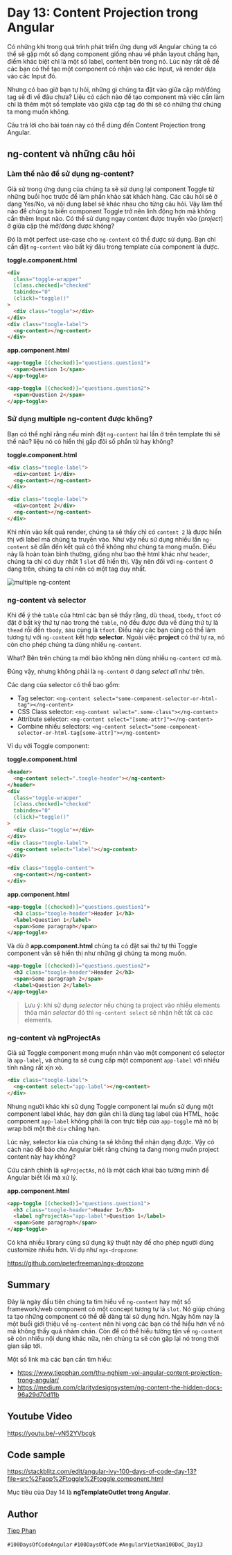 # Day 13: Content Projection trong Angular

Có những khi trong quá trình phát triển ứng dụng với Angular chúng ta có thể sẽ gặp một số dạng component giống nhau về phần layout chẳng hạn, điểm khác biệt chỉ là một số label, content bên trong nó. Lúc này rất dễ để các bạn có thể tạo một component có nhận vào các Input, và render dựa vào các Input đó.

Nhưng có bao giờ bạn tự hỏi, những gì chúng ta đặt vào giữa cặp mở/đóng tag sẽ đi về đâu chưa? Liệu có cách nào để tạo component mà việc cần làm chỉ là thêm một số template vào giữa cặp tag đó thì sẽ có những thứ chúng ta mong muốn không.

Câu trả lời cho bài toán này có thể dùng đến Content Projection trong Angular.

## ng-content và những câu hỏi

### Làm thế nào để sử dụng ng-content?

Giả sử trong ứng dụng của chúng ta sẽ sử dụng lại component Toggle từ những buổi học trước để làm phần khảo sát khách hàng. Các câu hỏi sẽ ở dạng Yes/No, và nội dung label sẽ khác nhau cho từng câu hỏi. Vậy làm thế nào để chúng ta biến component Toggle trở nên linh động hơn mà không cần thêm Input nào. Có thể sử dụng ngay content được truyền vào (_project_) ở giữa cặp thẻ mở/đóng được không?

Đó là một perfect use-case cho `ng-content` có thể được sử dụng. Bạn chỉ cần đặt `ng-content` vào bất kỳ đâu trong template của component là được.

**toggle.component.html**

```html
<div
  class="toggle-wrapper"
  [class.checked]="checked"
  tabindex="0"
  (click)="toggle()"
>
  <div class="toggle"></div>
</div>
<div class="toogle-label">
  <ng-content></ng-content>
</div>
```

**app.component.html**

```html
<app-toggle [(checked)]="questions.question1">
  <span>Question 1</span>
</app-toggle>

<app-toggle [(checked)]="questions.question2">
  <span>Question 2</span>
</app-toggle>
```

### Sử dụng multiple ng-content được không?

Bạn có thể nghĩ rằng nếu mình đặt `ng-content` hai lần ở trên template thì sẽ thế nào? liệu nó có hiển thị gấp đôi số phần tử hay không?

**toggle.component.html**

```html
<div class="toogle-label">
  <div>content 1</div>
  <ng-content></ng-content>
</div>

<div class="toogle-label">
  <div>content 2</div>
  <ng-content></ng-content>
</div>
```

Khi nhìn vào kết quả render, chúng ta sẽ thấy chỉ có `content 2` là được hiển thị với label mà chúng ta truyền vào. Như vậy nếu sử dụng nhiều lần `ng-content` sẽ dẫn đến kết quả có thể không như chúng ta mong muốn. Điều này là hoàn toàn bình thường, giống như bao thẻ html khác như `header`, chúng ta chỉ có duy nhất 1 `slot` để hiển thị. Vậy nên đối với `ng-content` ở dạng trên, chúng ta chỉ nên có một tag duy nhất.

![multiple ng-content](assets/ng100doc-d013-multiple-ng-content.png)

### ng-content và selector

Khi để ý thẻ `table` của html các bạn sẽ thấy rằng, dù `thead`, `tbody`, `tfoot` có đặt ở bất kỳ thứ tự nào trong thẻ `table`, nó đều được đưa về đúng thứ tự là `thead` rồi đến `tbody`, sau cùng là `tfoot`. Điều này các bạn cũng có thể làm tương tự với `ng-content` kết hợp **selector**. Ngoài việc **project** có thứ tự ra, nó còn cho phép chúng ta dùng nhiều `ng-content`.

What? Bên trên chúng ta mới bảo không nên dùng nhiều `ng-content` cơ mà.

Đúng vậy, nhưng không phải là `ng-content` ở dạng _select all_ như trên.

Các dạng của selector có thể bao gồm:

- Tag selector: `<ng-content select="some-component-selector-or-html-tag"></ng-content>`
- CSS Class selector: `<ng-content select=".some-class"></ng-content>`
- Attribute selector: `<ng-content select="[some-attr]"></ng-content>`
- Combine nhiều selectors: `<ng-content select="some-component-selector-or-html-tag[some-attr]"></ng-content>`

Ví dụ với Toggle component:

**toggle.component.html**

```html
<header>
  <ng-content select=".toogle-header"></ng-content>
</header>
<div
  class="toggle-wrapper"
  [class.checked]="checked"
  tabindex="0"
  (click)="toggle()"
>
  <div class="toggle"></div>
</div>
<div class="toogle-label">
  <ng-content select="label"></ng-content>
</div>

<div class="toggle-content">
  <ng-content></ng-content>
</div>
```

**app.component.html**

```html
<app-toggle [(checked)]="questions.question1">
  <h3 class="toogle-header">Header 1</h3>
  <label>Question 1</label>
  <span>Some paragraph</span>
</app-toggle>
```

Và dù ở **app.component.html** chúng ta có đặt sai thứ tự thì Toggle component vẫn sẽ hiển thị như những gì chúng ta mong muốn.

```html
<app-toggle [(checked)]="questions.question2">
  <h3 class="toogle-header">Header 2</h3>
  <span>Some paragraph 2</span>
  <label>Question 2</label>
</app-toggle>
```

> Lưu ý: khi sử dụng _selector_ nếu chúng ta project vào nhiều elements thỏa mãn _selector_ đó thì `ng-content select` sẽ nhận hết tất cả các elements.

### ng-content và ngProjectAs

Giả sử Toggle component mong muốn nhận vào một component có selector là `app-label`, và chúng ta sẽ cung cấp một component `app-label` với nhiều tính năng rất xịn xò.

```html
<div class="toogle-label">
  <ng-content select="app-label"></ng-content>
</div>
```

Nhưng người khác khi sử dụng Toggle component lại muốn sử dụng một component label khác, hay đơn giản chỉ là dùng tag label của HTML, hoặc component `app-label` không phải là con trực tiếp của `app-toggle` mà nó bị wrap bởi một thẻ `div` chẳng hạn.

Lúc này, selector kia của chúng ta sẽ không thể nhận dạng được. Vậy có cách nào để báo cho Angular biết rằng chúng ta đang mong muốn project content này hay không?

Cứu cánh chính là `ngProjectAs`, nó là một cách khai báo tường minh để Angular biết lối mà xử lý.

**app.component.html**

```html
<app-toggle [(checked)]="questions.question1">
  <h3 class="toogle-header">Header 1</h3>
  <label ngProjectAs="app-label">Question 1</label>
  <span>Some paragraph</span>
</app-toggle>
```

Có khá nhiều library cũng sử dụng kỹ thuật này để cho phép người dùng customize nhiều hơn. Ví dụ như `ngx-dropzone`:

https://github.com/peterfreeman/ngx-dropzone

## Summary

Đây là ngày đầu tiên chúng ta tìm hiểu về `ng-content` hay một số framework/web component có một concept tương tự là `slot`. Nó giúp chúng ta tạo những component có thể dễ dàng tái sử dụng hơn. Ngày hôm nay là một buổi giới thiệu về `ng-content` nên hi vọng các bạn có thể hiểu hơn về nó mà không thấy quá nhàm chán.
Còn để có thể hiểu tường tận về `ng-content` sẽ còn nhiều nội dung khác nữa, nên chúng ta sẽ còn gặp lại nó trong thời gian sắp tới.

Một số link mà các bạn cần tìm hiểu:

- https://www.tiepphan.com/thu-nghiem-voi-angular-content-projection-trong-angular/
- https://medium.com/claritydesignsystem/ng-content-the-hidden-docs-96a29d70d11b

## Youtube Video

https://youtu.be/-vN52YVbcgk

## Code sample

https://stackblitz.com/edit/angular-ivy-100-days-of-code-day-13?file=src%2Fapp%2Ftoggle%2Ftoggle.component.html

Mục tiêu của Day 14 là **ngTemplateOutlet trong Angular**.

## Author

[Tiep Phan](https://github.com/tieppt)

`#100DaysOfCodeAngular` `#100DaysOfCode` `#AngularVietNam100DoC_Day13`
